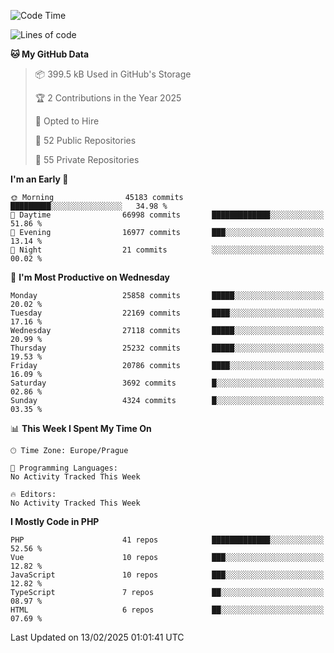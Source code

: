 <!--START_SECTION:waka-->
![Code Time](http://img.shields.io/badge/Code%20Time-1%2C584%20hrs%203%20mins-blue)

![Lines of code](https://img.shields.io/badge/From%20Hello%20World%20I%27ve%20Written-39.5%20million%20lines%20of%20code-blue)

**🐱 My GitHub Data** 

> 📦 399.5 kB Used in GitHub's Storage 
 > 
> 🏆 2 Contributions in the Year 2025
 > 
> 💼 Opted to Hire
 > 
> 📜 52 Public Repositories 
 > 
> 🔑 55 Private Repositories 
 > 
**I'm an Early 🐤** 

```text
🌞 Morning                45183 commits       █████████░░░░░░░░░░░░░░░░   34.98 % 
🌆 Daytime                66998 commits       █████████████░░░░░░░░░░░░   51.86 % 
🌃 Evening                16977 commits       ███░░░░░░░░░░░░░░░░░░░░░░   13.14 % 
🌙 Night                  21 commits          ░░░░░░░░░░░░░░░░░░░░░░░░░   00.02 % 
```
📅 **I'm Most Productive on Wednesday** 

```text
Monday                   25858 commits       █████░░░░░░░░░░░░░░░░░░░░   20.02 % 
Tuesday                  22169 commits       ████░░░░░░░░░░░░░░░░░░░░░   17.16 % 
Wednesday                27118 commits       █████░░░░░░░░░░░░░░░░░░░░   20.99 % 
Thursday                 25232 commits       █████░░░░░░░░░░░░░░░░░░░░   19.53 % 
Friday                   20786 commits       ████░░░░░░░░░░░░░░░░░░░░░   16.09 % 
Saturday                 3692 commits        █░░░░░░░░░░░░░░░░░░░░░░░░   02.86 % 
Sunday                   4324 commits        █░░░░░░░░░░░░░░░░░░░░░░░░   03.35 % 
```


📊 **This Week I Spent My Time On** 

```text
🕑︎ Time Zone: Europe/Prague

💬 Programming Languages: 
No Activity Tracked This Week

🔥 Editors: 
No Activity Tracked This Week
```

**I Mostly Code in PHP** 

```text
PHP                      41 repos            █████████████░░░░░░░░░░░░   52.56 % 
Vue                      10 repos            ███░░░░░░░░░░░░░░░░░░░░░░   12.82 % 
JavaScript               10 repos            ███░░░░░░░░░░░░░░░░░░░░░░   12.82 % 
TypeScript               7 repos             ██░░░░░░░░░░░░░░░░░░░░░░░   08.97 % 
HTML                     6 repos             ██░░░░░░░░░░░░░░░░░░░░░░░   07.69 % 
```




 Last Updated on 13/02/2025 01:01:41 UTC
<!--END_SECTION:waka-->
<!--
**AlexKratky/AlexKratky** is a ✨ _special_ ✨ repository because its `README.md` (this file) appears on your GitHub profile.

Here are some ideas to get you started:

- 🔭 I’m currently working on ...
- 🌱 I’m currently learning ...
- 👯 I’m looking to collaborate on ...
- 🤔 I’m looking for help with ...
- 💬 Ask me about ...
- 📫 How to reach me: ...
- 😄 Pronouns: ...
- ⚡ Fun fact: ...
-->
